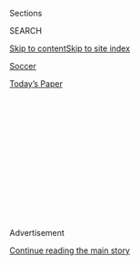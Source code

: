 <div id="app">

<div>

<div>

<div>

<div class="NYTAppHideMasthead css-1q2w90k e1suatyy0">

<div class="section css-ui9rw0 e1suatyy2">

<div class="css-eph4ug er09x8g0">

<div class="css-6n7j50">

</div>

<span class="css-1dv1kvn">Sections</span>

<div class="css-10488qs">

<span class="css-1dv1kvn">SEARCH</span>

</div>

[Skip to content](#site-content)[Skip to site
index](#site-index)

</div>

<div id="masthead-section-label" class="css-1wr3we4 eaxe0e00">

[Soccer](https://www.nytimes.com/section/sports/soccer)

</div>

<div class="css-10698na e1huz5gh0">

</div>

</div>

<div id="masthead-bar-one" class="section hasLinks css-15hmgas e1csuq9d3">

<div class="css-uqyvli e1csuq9d0">

</div>

<div class="css-1uqjmks e1csuq9d1">

</div>

<div class="css-9e9ivx">

[](https://myaccount.nytimes.com/auth/login?response_type=cookie&client_id=vi)

</div>

<div class="css-1bvtpon e1csuq9d2">

[Today’s
Paper](https://www.nytimes.com/section/todayspaper)

</div>

</div>

</div>

</div>

<div data-aria-hidden="false">

<div id="site-content" data-role="main">

<div>

<div class="css-1aor85t" style="opacity:0.000000001;z-index:-1;visibility:hidden">

<div class="css-1hqnpie">

<div class="css-epjblv">

<span class="css-17xtcya">[Soccer](/section/sports/soccer)</span><span class="css-x15j1o">|</span><span class="css-fwqvlz">Embracing
the Value in
Scarcity</span>

</div>

<div class="css-k008qs">

<div class="css-1iwv8en">

<span class="css-18z7m18"></span>

<div>

</div>

</div>

<span class="css-1n6z4y">https://nyti.ms/33dH35i</span>

<div class="css-1705lsu">

<div class="css-4xjgmj">

<div class="css-4skfbu" data-role="toolbar" data-aria-label="Social Media Share buttons, Save button, and Comments Panel with current comment count" data-testid="share-tools">

  - 
  - 
  - 
  - 
    
    <div class="css-6n7j50">
    
    </div>

  - 

</div>

</div>

</div>

</div>

</div>

</div>

<div id="NYT_TOP_BANNER_REGION" class="css-13pd83m">

</div>

<div id="top-wrapper" class="css-1sy8kpn">

<div id="top-slug" class="css-l9onyx">

Advertisement

</div>

[Continue reading the main
story](#after-top)

<div class="ad top-wrapper" style="text-align:center;height:100%;display:block;min-height:250px">

<div id="top" class="place-ad" data-position="top" data-size-key="top">

</div>

</div>

<div id="after-top">

</div>

</div>

<div>

<div id="sponsor-wrapper" class="css-1hyfx7x">

<div id="sponsor-slug" class="css-19vbshk">

Supported by

</div>

[Continue reading the main
story](#after-sponsor)

<div id="sponsor" class="ad sponsor-wrapper" style="text-align:center;height:100%;display:block">

</div>

<div id="after-sponsor">

</div>

</div>

<div class="css-186x18t">

Rory Smith On Soccer

</div>

<div class="css-1vkm6nb ehdk2mb0">

# Embracing the Value in Scarcity

</div>

Major League Baseball is busy worrying that a 60-game season is not long
enough. But that hand-wringing might offer an insight into why elite
soccer is such a global phenomenon.

<div class="css-79elbk" data-testid="photoviewer-wrapper">

<div class="css-z3e15g" data-testid="photoviewer-wrapper-hidden">

</div>

<div class="css-1a48zt4 ehw59r15" data-testid="photoviewer-children">

![<span class="css-16f3y1r e13ogyst0" data-aria-hidden="true">Christian
Pulisic and Chelsea will face Arsenal in Saturday’s F.A. Cup
final.</span><span class="css-cnj6d5 e1z0qqy90" itemprop="copyrightHolder"><span class="css-1ly73wi e1tej78p0">Credit...</span><span><span>Pool
photo by Mike
Hewit</span></span></span>](https://static01.nyt.com/images/2020/07/31/sports/31rorynewsletter-cheslea/merlin_174969222_6eca17f3-ef34-4a6b-85a3-ecbaeeabbd63-articleLarge.jpg?quality=75&auto=webp&disable=upscale)

</div>

</div>

<div class="css-18e8msd">

<div class="css-vp77d3 epjyd6m0">

<div class="css-hus3qt ey68jwv0" data-aria-hidden="true">

[![Rory
Smith](https://static01.nyt.com/images/2019/08/23/sports/Rory-Smith-better/Rory-Smith-thumbLarge.png
"Rory Smith")](https://www.nytimes.com/by/rory-smith)

</div>

<div class="css-1baulvz">

By [<span class="css-1baulvz last-byline" itemprop="name">Rory
Smith</span>](https://www.nytimes.com/by/rory-smith)

</div>

</div>

  - July 31,
    2020

  - 
    
    <div class="css-4xjgmj">
    
    <div class="css-d8bdto" data-role="toolbar" data-aria-label="Social Media Share buttons, Save button, and Comments Panel with current comment count" data-testid="share-tools">
    
      - 
      - 
      - 
      - 
        
        <div class="css-6n7j50">
        
        </div>
    
      - 
    
    </div>
    
    </div>

</div>

</div>

<div class="section meteredContent css-1r7ky0e" name="articleBody" itemprop="articleBody">

<div class="css-1fanzo5 StoryBodyCompanionColumn">

<div class="css-53u6y8">

*You could have been enjoying this newsletter hours ago. If you like it,
sign up to get it directly, every Friday, at*
[*nytimes.com/rory*](https://www.nytimes.com/newsletters/rory-smith?smid=rd)*.*

The feast is almost over. For six weeks, barely an evening has passed
without television schedules filled by soccer from one, or more, of the
world’s major leagues. In England, almost every game was given its own
time slot. In Spain, they tried not to miss a day. In Italy, they played
late into the sweltering night.

This weekend, our appetites for European soccer long since sated, we
have the final few morsels: Saturday’s F.A. Cup final between Arsenal
and Chelsea, and a round of fixtures to conclude the Serie A season. And
then, no sooner than the table is cleared, the next course appears: two
weeks in which the Champions League and the Europa League will be
decided in World Cup-style tournaments.

In the spring, as soccer plotted its way out of its pandemic shutdown,
the fear was that this would prove a watershed, a revolution not just
televised, but one available only to subscribers. Networks would not
willingly turn back the clock to a world in which some games could not
be shown live. Soccer’s transformation from attendance event to
broadcast content would be complete.

</div>

</div>

<div class="css-1fanzo5 StoryBodyCompanionColumn">

<div class="css-53u6y8">

If anything, though, the opposite is true. The Premier League, for one,
is inclined to reduce the number of games it broadcasts domestically
next season. It is likely to return to scheduling some games
simultaneously, meaning even outside the United Kingdom, fans will not
be able to watch every single game. Italy and Spain should be expected
to go the same way. (Germany, first to the finish line, maintained a
more traditional schedule.)

</div>

</div>

<div class="css-79elbk" data-testid="photoviewer-wrapper">

<div class="css-z3e15g" data-testid="photoviewer-wrapper-hidden">

</div>

<div class="css-1a48zt4 ehw59r15" data-testid="photoviewer-children">

![<span class="css-16f3y1r e13ogyst0" data-aria-hidden="true">Neymar and
Paris St.-Germain had a longer layoff than most teams this summer. But
in the Champions League next month, every moment will
matter.</span><span class="css-cnj6d5 e1z0qqy90" itemprop="copyrightHolder"><span class="css-1ly73wi e1tej78p0">Credit...</span><span>Franck
Fife/Agence France-Presse — Getty
Images</span></span>](https://static01.nyt.com/images/2020/07/31/sports/31rorynewsletter-psg/merlin_175118631_4630e8fd-908a-4359-a055-cf8d485b022b-articleLarge.jpg?quality=75&auto=webp&disable=upscale)

</div>

</div>

<div class="css-1fanzo5 StoryBodyCompanionColumn">

<div class="css-53u6y8">

At first glance, the change seems counterintuitive. After all, the more
games that can be broadcast, the more television rights should be worth
to the leagues and their clubs. More significant, with no definitive
timeline on when fans might return to stadiums, it raises what is almost
an existential question: If a game is played in an empty venue and it is
not broadcast, what is its purpose? Soccer is an entertainment business.
Why would it happen with nobody to entertain?

But on a deeper level, it is entirely fitting, an (unwitting, most
likely) acknowledgment of one of the central ingredients that has made
soccer, the game, the most popular on the planet, and soccer, the elite
competition, one of the most remarkable cultural phenomena in history:
scarcity.

There is a scene in “[The
Simpsons](https://www.youtube.com/watch?v=ftlfPb0gyxI),” from back
before it grew old and bloated, in which the residents of Springfield go
to watch a soccer game. After kickoff, the team in green passes the ball
to one another aimlessly. The crowd cheers. The team in red just stands
there, waiting. The green team keeps passing. The cheers die down.

</div>

</div>

<div class="css-1fanzo5 StoryBodyCompanionColumn">

<div class="css-53u6y8">

The joke, of course, is that soccer is dull, that nothing happens, and
that nobody ever scores: “fast-kicking, low-scoring and ties? You bet\!”
as the show would later describe it. (We can safely assume that Matt
Groening was, at best, ambivalent toward the world’s game.) But that is
a fundamental misunderstanding: The rarity of goals is not soccer’s
shortcoming, but its magic.

“The excitement unleashed whenever the white bullet makes the net ripple
might appear mysterious or crazy,” as the great Uruguayan author and
journalist Eduardo Galeano wrote, “but remember that the miracle does
not happen very
often.”

</div>

</div>

<div class="css-79elbk" data-testid="photoviewer-wrapper">

<div class="css-z3e15g" data-testid="photoviewer-wrapper-hidden">

</div>

<div class="css-1a48zt4 ehw59r15" data-testid="photoviewer-children">

<div class="css-1xdhyk6 erfvjey0">

<span class="css-1ly73wi e1tej78p0">Image</span>

<div class="css-zjzyr8">

<div data-testid="lazyimage-container" style="height:257.77777777777777px">

</div>

</div>

</div>

<span class="css-16f3y1r e13ogyst0" data-aria-hidden="true">Why are
soccer’s goal celebrations so intense? Because it’s hard to
score.</span><span class="css-cnj6d5 e1z0qqy90" itemprop="copyrightHolder"><span class="css-1ly73wi e1tej78p0">Credit...</span><span>Marco
Bertorello/Agence France-Presse — Getty Images</span></span>

</div>

</div>

<div class="css-1fanzo5 StoryBodyCompanionColumn">

<div class="css-53u6y8">

Even the smallest, least significant goals have the power to make “the
stadium forget it is made of concrete and break free of earth and fly
through the air,” as Galeano put it. It is the breaking of a dam: a
pent-up force, waiting and waiting to be unleashed. Goals mean more,
mean everything, because you never know how long you might have to wait
for the next. It is here that the passion soccer can engender is rooted.
It is from here that soccer draws its power.

Among major team sports, that makes soccer unique. In their book “The
Numbers Game,” Chris Anderson and David Sally found that, in (American)
football, there is a score every nine minutes. In rugby, it is every 12
and a half. In hockey, every 22. In soccer, that rockets up to a goal
every 69 minutes. Soccer’s “genius lies in the way it makes fans and
players alike wait for their reward,” they wrote. “It is a sport of
delayed gratification.”

It is worth considering, though, that the value of rarity does not only
apply on the field. In the United States, Major League Baseball is
currently going through what we might term the “Asterisk Debate.” It is
a conversation that Europe experienced several months ago, though with
one central difference.

In soccer, the assertion was that a title awarded without completing the
season — as happened in Belgium, France and Scotland — should be
accompanied by an asterisk, because it was not won over a full,
traditional campaign. (In England, this was later amended to: a title
won with all of the games completed but some held behind closed doors
should have an asterisk because it was won by Liverpool).

</div>

</div>

<div class="css-1fanzo5 StoryBodyCompanionColumn">

<div class="css-53u6y8">

In baseball, it is not quite the same. M.L.B. was merely in spring
training and had not started its regular season when the pandemic hit.
It is not awarding a World Series to the team with the best
regular-season record. The asterisk is because of the length of the
season: only 60 games before an expanded postseason, rather than the
traditional 162.

To the sport’s devotees, that is simply not enough. Baseball Prospectus
[idly
wondered](https://www.baseballprospectus.com/news/article/59712/baseball-therapy-how-legitimate-is-a-60-game-season/)
if a season so short could be counted as legitimate, or whether
“randomness is going to have a heavier thumb on the
scale.”

</div>

</div>

<div class="css-79elbk" data-testid="photoviewer-wrapper">

<div class="css-z3e15g" data-testid="photoviewer-wrapper-hidden">

</div>

<div class="css-1a48zt4 ehw59r15" data-testid="photoviewer-children">

<div class="css-1xdhyk6 erfvjey0">

<span class="css-1ly73wi e1tej78p0">Image</span>

<div class="css-zjzyr8">

<div data-testid="lazyimage-container" style="height:257.77777777777777px">

</div>

</div>

</div>

<span class="css-16f3y1r e13ogyst0" data-aria-hidden="true">Major League
Baseball teams will play only 60 regular-season games this year, just a
bit more than a major European soccer club does in a
season. </span><span class="css-cnj6d5 e1z0qqy90" itemprop="copyrightHolder"><span class="css-1ly73wi e1tej78p0">Credit...</span><span>Elise
Amendola/Associated Press</span></span>

</div>

</div>

<div class="css-1fanzo5 StoryBodyCompanionColumn">

<div class="css-53u6y8">

Sports Illustrated acknowledged that playing 162 games is “arbitrary,”
but pointed out that “seasons of that length are, at the very least,
large enough samples to separate the good teams from bad.” The Houston
Chronicle was even more damning: “[A 60-game season isn’t really
baseball](https://www.houstonchronicle.com/texas-sports-nation/brian-t-smith/article/Smith-60-games-an-MLB-sham-You-bet-your-asterisk-15347892.php),”
one of its columnists declared.

It is a view shared by players, past and present. Christian Yelich of
the Milwaukee Brewers believes there “will be an asterisk next to this
year, [no matter what
happens](https://www.usatoday.com/story/sports/mlb/columnist/bob-nightengale/2020/07/22/2020-mlb-season-60-games-crazy-unconventional/5486001002/).”
Mike Stanton, a three-time World Series winner with the Yankees, is sure
that the “teams that lose, they’ll be the ones going, ‘Well, it’s not
for real, they didn’t play 162, [they didn’t have the
marathon](https://www.nytimes.com/2020/06/23/sports/baseball/mlb-60-game-season.html#:~:text=%E2%80%9CThe%20teams%20that%20lose%2C%20they,the%20Yankees%2C%20said%20on%20Tuesday.).’”

With the exception of the N.F.L., American major leagues are not sports
of scarcity. The baseball season is particularly unwieldy, but
basketball and hockey both have regular seasons of 82 games, plus a
playoff system that normally includes 16 teams.

A cynic might suggest that is because more games means more money in
ticket sales, but in reality, it seems like the sort of arrangement
where everyone wins: the owners, the players — as the pay dispute around
baseball’s return made clear, the players earn more the more games there
are — and the fans. Who doesn’t want to watch more of their favorite
sport?

</div>

</div>

<div class="css-1fanzo5 StoryBodyCompanionColumn">

<div class="css-53u6y8">

Soccer, of course, runs contrary to that. Most league seasons play
somewhere between 30 and 46 games, plus knockout and continental
tournaments, and the sport as a whole is confident that a sample that
size is large enough to separate good teams from bad.

Randomness does have a stronger hand with fewer games, of course, but
that is part of the charm: It makes the experience more unpredictable,
more compelling. More important, scarcity heightens the meaning of — and
therefore the emotion at stake in — every game. Soccer’s slim-line
calendar infuses every occasion with jeopardy. With every additional
game, that effect is diluted. If tonight’s defeat can be set right
tomorrow, then perhaps it does not matter so much.

Soccer is turning away from the model it established to escape the
pandemic. The endless television buffet will, slowly but surely, be
removed. In doing so, the sport’s major leagues will restore to their
televised fixtures a sense of occasion, something to be savored and
anticipated, something not to be missed. After all, you will have to
wait awhile for the next one.

Perhaps, though, baseball — a sport that has wrestled with declining
attendance, aging fans, dwindling attention spans and an ever-less
certain place in the modern sports landscape — could approach this
shortened season with an open mind.

Perhaps the answer is not [tweaking the rules or changing the
games](https://www.nytimes.com/interactive/2020/07/21/sports/coronavirus-changes-baseball-nba-nfl.html),
but in making them more rare. Maybe each hit, each out, will seem to
matter a little more. Maybe each game will appear more decisive. Maybe
the tension will be ratcheted up a notch, and maybe the joy of victory
and the despair of defeat will seem heightened. Maybe, just maybe, it
might come to seem that less can be
more.

-----

</div>

</div>

<div class="css-1fanzo5 StoryBodyCompanionColumn">

<div class="css-53u6y8">

## Erling Haaland Will Be Taking Questions (He Likes)

</div>

</div>

<div class="css-79elbk" data-testid="photoviewer-wrapper">

<div class="css-z3e15g" data-testid="photoviewer-wrapper-hidden">

</div>

<div class="css-1a48zt4 ehw59r15" data-testid="photoviewer-children">

<div class="css-1xdhyk6 erfvjey0">

<span class="css-1ly73wi e1tej78p0">Image</span>

<div class="css-zjzyr8">

<div data-testid="lazyimage-container" style="height:230.7111111111111px">

</div>

</div>

</div>

<span class="css-16f3y1r e13ogyst0" data-aria-hidden="true">Erling
Haaland scored 13 goals in 15 matches for Dortmund this
year.</span><span class="css-cnj6d5 e1z0qqy90" itemprop="copyrightHolder"><span class="css-1ly73wi e1tej78p0">Credit...</span><span>Martin
Meissner/Associated Press</span></span>

</div>

</div>

<div class="css-1fanzo5 StoryBodyCompanionColumn">

<div class="css-53u6y8">

The night before I met Erling Haaland had been the night of that
television interview. You may remember it, from back in the before
times. On his first appearance in the Champions League for Borussia
Dortmund, Haaland had scored twice against Paris St.-Germain. The second
had contained enough power to rattle the bones of Signal Iduna Park.

As he walked off the field, he was steered toward the waiting banks of
television cameras. Everyone, at that time, wanted a piece of Europe’s
shooting star. His first appointment was with German television. The
reporter was polite and assiduous, asking questions in English,
simultaneously translating the answers into German for his audience.

It became clear that Haaland, pretty quickly, did not want to play ball.
He gave brief, matter-of-fact responses: not rude, not exactly, but
seemingly designed to highlight that he did not think much of the
questions. The reporter, gamely, persisted. At one point, Haaland rolled
his eyes and nodded his head, the universal gesture for “what’s with
this guy?”

The prospect of my sitting and asking him about his [relationship with
his
father](https://www.nytimes.com/2020/07/28/sports/soccer/erling-haaland-gio-reyna-thuram.html),
the former Leeds United and Norway midfielder Alfie, suddenly seemed a
little more daunting. If Haaland was [not in the mood to
talk](https://twitter.com/BBCSport/status/1263571516546969601), if he
decided not to play ball, then it might be a very long 30 minutes
indeed. For both of us.

There is a risk in judging a player from what you see in [a postgame
television
interview](https://www.youtube.com/watch?v=nqKH-_VzufQ&feature=youtu.be).
There is a limit to what a reporter can ask — there is no time for an
in-depth investigation into anyone’s psyche — and a limit to what a
player can say. They are still caked in sweat. They are often still
catching their breath. And much of what they have just done, out on the
field, is not immediately explicable to them; it is, instead, a mixture
of instinct and instruction internalized so deeply that the two are
indistinguishable.

Haaland was a reminder of that. He does, I think, have a prickly side:
closed questions tend to elicit a closed response. He will not do your
work for you. But once he settled down, and stretched those long legs
out on the table in front of him, and talked about his father, and what
it’s like to be the Son Of Someone, the sentences grew longer, more
considered. He is surprisingly offbeat. He is a little quirky. A flash
interview after a game is no time to show that. But that does not mean
it is not
there.

</div>

</div>

<div>

</div>

<div class="css-1fanzo5 StoryBodyCompanionColumn">

<div class="css-53u6y8">

## Correspondence

</div>

</div>

<div class="css-79elbk" data-testid="photoviewer-wrapper">

<div class="css-z3e15g" data-testid="photoviewer-wrapper-hidden">

</div>

<div class="css-1a48zt4 ehw59r15" data-testid="photoviewer-children">

<div class="css-1xdhyk6 erfvjey0">

<span class="css-1ly73wi e1tej78p0">Image</span>

<div class="css-zjzyr8">

<div data-testid="lazyimage-container" style="height:313.20000000000005px">

</div>

</div>

</div>

<span class="css-16f3y1r e13ogyst0" data-aria-hidden="true">Karim
Benzema is regularly judged not for the player he is, but against the
players he
isn’t.</span><span class="css-cnj6d5 e1z0qqy90" itemprop="copyrightHolder"><span class="css-1ly73wi e1tej78p0">Credit...</span><span>Javier
Soriana/Agence France-Presse — Getty Images</span></span>

</div>

</div>

<div class="css-1fanzo5 StoryBodyCompanionColumn">

<div class="css-53u6y8">

Many of you, it seems, have been nursing the same sense as me that Karim
Benzema has spent his career at Real Madrid not getting quite the credit
that he deserves. **Rick Burroughs** wrote to say that Benzema has
“often felt that he was this strange outlier, one that demanded
respect from the teams Real played and always made those around him
better.”

Kudos to **Edward Baker**, too, for probably putting it best: He has
always liked Benzema, he wrote, “and one of his great attractions is
that José Mourinho never did.”

But **Richard Whiddington** made an observation than warrants
exploration. The fallout from the rumbling incident with Mathieu
Valbuena, Benzema’s erstwhile France teammate — a tabloid affair
involving [a sex tape and accusations of
blackmail](https://www.theguardian.com/football/2015/nov/04/karim-benzema-arrested-sex-tape-blackmail)
— served to preclude Benzema from “permanently reaching superstar
status: particularly losing his place in the French side. How might it
have been if he had been an integral part in Russia?”

It is just a personal view, but there was a reason behind the choice not
to focus on the Valbuena allegations: Benzema’s being overlooked and
underappreciated predates the scandal. That it has had an impact on his
public image is without question, though, and while the World Cup is no
longer where reputations are made, it is frequently where they are
reassessed, particularly as the twilight starts to descend.

</div>

</div>

<div>

</div>

</div>

<div>

</div>

<div>

</div>

<div>

</div>

<div>

<div id="bottom-wrapper" class="css-1ede5it">

<div id="bottom-slug" class="css-l9onyx">

Advertisement

</div>

[Continue reading the main
story](#after-bottom)

<div id="bottom" class="ad bottom-wrapper" style="text-align:center;height:100%;display:block;min-height:90px">

</div>

<div id="after-bottom">

</div>

</div>

</div>

</div>

</div>

## Site Index

<div>

</div>

## Site Information Navigation

  - [© <span>2020</span> <span>The New York Times
    Company</span>](https://help.nytimes.com/hc/en-us/articles/115014792127-Copyright-notice)

<!-- end list -->

  - [NYTCo](https://www.nytco.com/)
  - [Contact
    Us](https://help.nytimes.com/hc/en-us/articles/115015385887-Contact-Us)
  - [Work with us](https://www.nytco.com/careers/)
  - [Advertise](https://nytmediakit.com/)
  - [T Brand Studio](http://www.tbrandstudio.com/)
  - [Your Ad
    Choices](https://www.nytimes.com/privacy/cookie-policy#how-do-i-manage-trackers)
  - [Privacy](https://www.nytimes.com/privacy)
  - [Terms of
    Service](https://help.nytimes.com/hc/en-us/articles/115014893428-Terms-of-service)
  - [Terms of
    Sale](https://help.nytimes.com/hc/en-us/articles/115014893968-Terms-of-sale)
  - [Site
    Map](https://spiderbites.nytimes.com)
  - [Help](https://help.nytimes.com/hc/en-us)
  - [Subscriptions](https://www.nytimes.com/subscription?campaignId=37WXW)

</div>

</div>

</div>

</div>
